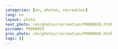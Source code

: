 ```yaml
---
categories: [en, photos, recreation]
lang: en
layout: photo
next_photo: /en/photos/recreation/P0000026.html
picname: P0000029
prev_photo: /en/photos/recreation/P0000045.html
tags: []
---
```

